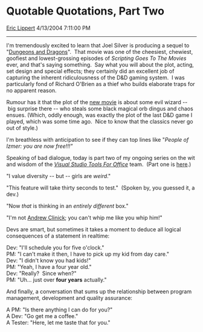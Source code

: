 # Quotable Quotations, Part Two

[Eric Lippert](https://social.msdn.microsoft.com/profile/Eric%20Lippert) 4/13/2004 7:11:00 PM

-----

I'm tremendously excited to learn that Joel Silver is producing a sequel to "[Dungeons and Dragons](http://www.imdb.com/title/tt0190374/ "http://www.imdb.com/title/tt0190374/")".  That movie was one of the cheesiest, chewiest, goofiest and lowest-grossing episodes of *Scripting Goes To The Movies* ever, and that's saying something.  Say what you will about the plot, acting, set design and special effects; they certainly did an excellent job of capturing the inherent ridiculousness of the D\&D gaming system.  I was particularly fond of Richard O'Brien as a thief who builds elaborate traps for no apparent reason. 

Rumour has it that the plot of the [new movie](http://filmforce.ign.com/articles/300/300298p1.html?fromint=1 "http://filmforce.ign.com/articles/300/300298p1.html?fromint=1") is about some evil wizard -- big surprise there -- who steals some black magical orb dingus and chaos ensues. (Which, oddly enough, was exactly the plot of the last D\&D game I played, which was some time ago.  Nice to know that the classics never go out of style.)  

I'm breathless with anticipation to see if they can top lines like "*People of Izmer: you are now free\!\!\!"*  

Speaking of bad dialogue, today is part two of my ongoing series on the wit and wisdom of the *[Visual Studio Tools For Office](http://weblogs.asp.net/vsto2 "http://weblogs.asp.net/vsto2")* team.  (Part one is [here](http://blogs.msdn.com/ericlippert/archive/2004/02/12/71936.aspx "http://blogs.msdn.com/ericlippert/archive/2004/02/12/71936.aspx").) 

"I value diversity -- but -- girls are *weird*." 

"This feature will take thirty seconds to test."  (Spoken by, you guessed it, a dev.) 

"Now *that* is thinking in an *entirely different* box." 

"I'm not [Andrew Clinick](http://weblogs.asp.net/andrewclinick "http://weblogs.asp.net/andrewclinick"); you can't whip me like you whip him\!" 

 

 

 

Devs are smart, but sometimes it takes a moment to deduce all logical consequences of a statement in realtime: 

Dev: "I'll schedule you for five o'clock."  
PM: "I can't make it then, I have to pick up my kid from day care."  
Dev: "I didn't know you had kids\!"  
PM: "Yeah, I have a four year old."  
Dev: "Really?  Since when?"  
PM: "Uh… just over **four years** actually." 

And finally, a conversation that sums up the relationship between program management, development and quality assurance: 

A PM: "Is there anything I can do for you?"  
A Dev: "Go get me a coffee."   
A Tester: "Here, let me taste that for you."

